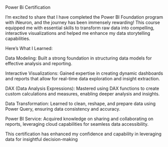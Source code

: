 Power Bi Certification

I’m excited to share that I have completed the Power BI Foundation program with iNeuron, and the journey has been immensely rewarding! This course equipped me with essential skills to transform raw data into compelling, interactive visualizations and helped me enhance my data storytelling capabilities.

Here’s What I Learned:

Data Modeling: Built a strong foundation in structuring data models for effective analysis and reporting.

Interactive Visualizations: Gained expertise in creating dynamic dashboards and reports that allow for real-time data exploration and insight extraction.

DAX (Data Analysis Expressions): Mastered using DAX functions to create custom calculations and measures, enabling deeper analysis and insights.

Data Transformation: Learned to clean, reshape, and prepare data using Power Query, ensuring data consistency and accuracy.

Power BI Service: Acquired knowledge on sharing and collaborating on reports, leveraging cloud capabilities for seamless data accessibility.

This certification has enhanced my confidence and capability in leveraging data for insightful decision-making
